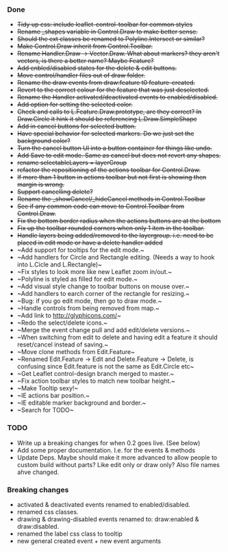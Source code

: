 ### Done

 * ~~Tidy up css: include leaflet-control-toolbar for common styles~~
 * ~~Rename _shapes variable in Control.Draw to make better sense.~~
 * ~~Should the ext classes be renamed to Polyline.Intersect or similar?~~
 * ~~Make Control.Draw inherit from Control.Toolbar.~~
 * ~~Rename Handler.Draw -> Vector.Draw. What about markers? they aren't vectors, is there a better name? Maybe Feature?~~
 * ~~Add enbled/disabled states for the delete & edit buttons.~~
 * ~~Move control/handler files out of draw folder.~~
 * ~~Rename the draw events from draw:feature t0 feature-created.~~
 * ~~Revert to the correct colour for the feature that was just deselected.~~
 * ~~Rename the Handler activated/deactivated events to enabled/disabled.~~
 * ~~Add option for setting the selected color.~~
 * ~~Check and calls to L.Feature.Draw.prototype, are they correct? In Draw.Circle it hink it should be referencing L.Draw.SimpleShape~~
 * ~~Add in cancel buttons for selected button.~~
 * ~~Have special behavior for selected markers. Do we just set the background color?~~
 * ~~Turn the cancel button UI into a button container for things like undo.~~
 * ~~Add Save to edit mode. Same as cancel but does not revert any shapes.~~
 * ~~rename selectableLayers = layerGroup~~
 * ~~refactor the repositioning of the actions toolbar for Control.Draw.~~
 * ~~If more than 1 button in actions toolbar but not first is showing then margin is wrong.~~
 * ~~Support cancelling delete?~~
 * ~~Rename the _showCancel/_hideCancel methods in Control.Toolbar~~
 * ~~See if any common code can move to Control.Toolbar from Control.Draw.~~
 * ~~Fix the bottom border radius when the actions buttons are at the bottom~~
 * ~~Fix up the toolbar rounded corners when only 1 item in the toolbar.~~
 * ~~Handle layers being added/removed to the layergroup. i.e. need to be placed in edit mode or have a delete handler added~~
 * ~Add support for tooltips for the edit mode.~
 * ~Add handlers for Circle and Rectangle editing. (Needs a way to hook into L.Cicle and L.Rectangle)~
 * ~Fix styles to look more like new Leaflet zoom in/out.~
 * ~Polyline is styled as filled for edit mode.~
 * ~Add visual style change to toolbar buttons on mouse over.~
 * ~Add handlers to earch corner of the rectangle for resizing.~
 * ~Bug: if you go edit mode, then go to draw mode.~
 * ~Handle controls from being removed from map.~
 * ~Add link to http://glyphicons.com/~
 * ~Redo the select/delete icons.~
 * ~Merge the event change pull and add edit/delete versions.~
 * ~When switching from edit to delete and having edit a feature it should reset/cancel instead of saving.~
 * ~Move clone methods from Edit.Feature~
 * ~Renamed Edit.Feature -> Edit and Delete.Feature -> Delete, is confusing since Edit.feature is not the same as Edit.Circle etc~
 * ~Get Leaflet control-design branch merged to master.~
 * ~Fix action toolbar styles to match new toolbar height.~
 * ~Make Tooltip sexy!~
 * ~IE actions bar position.~
 * ~IE editable marker background and border.~
 * ~Search for TODO~

### TODO

 * Write up a breaking changes for when 0.2 goes live. (See below)
 * Add some proper documentation. I.e. for the events & methods
 * Update Deps. Maybe should make it more advanced to allow people to custom build without parts? Like edit only or draw only? Also file names ahve changed.

### Breaking changes

 * activated & deactivated events renamed to enabled/disabled.
 * renamed css classes.
 * drawing & drawing-disabled events renamed to: draw:enabled & draw:disabled.
 * renamed the label css class to tooltip
 * new general created event + new event arguments